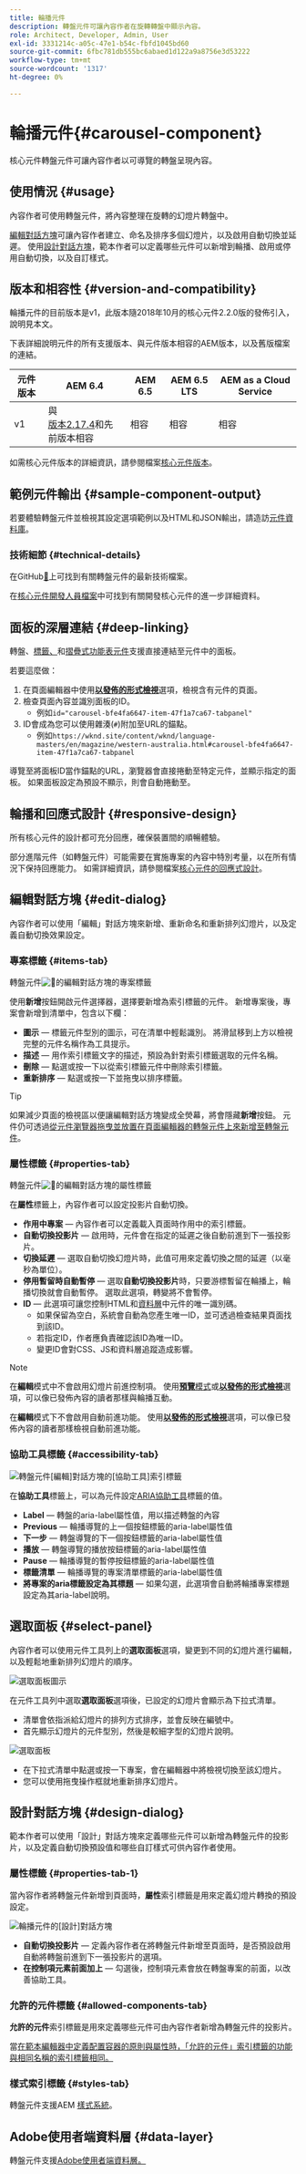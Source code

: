 ```yaml
---
title: 輪播元件
description: 轉盤元件可讓內容作者在旋轉轉盤中顯示內容。
role: Architect, Developer, Admin, User
exl-id: 3331214c-a05c-47e1-b54c-fbfd1045bd60
source-git-commit: 6fbc781db555bc6abaed1d122a9a8756e3d53222
workflow-type: tm+mt
source-wordcount: '1317'
ht-degree: 0%

---
```



# 輪播元件{#carousel-component}

核心元件轉盤元件可讓內容作者以可導覽的轉盤呈現內容。

## 使用情況 {#usage}

內容作者可使用轉盤元件，將內容整理在旋轉的幻燈片轉盤中。

[編輯對話方塊](#edit-dialog)可讓內容作者建立、命名及排序多個幻燈片，以及啟用自動切換並延遲。 使用[設計對話方塊](#design-dialog)，範本作者可以定義哪些元件可以新增到輪播、啟用或停用自動切換，以及自訂樣式。

## 版本和相容性 {#version-and-compatibility}

輪播元件的目前版本是v1，此版本隨2018年10月的核心元件2.2.0版的發佈引入，說明見本文。

下表詳細說明元件的所有支援版本、與元件版本相容的AEM版本，以及舊版檔案的連結。

| 元件版本 | AEM 6.4 | AEM 6.5 | AEM 6.5 LTS | AEM as a Cloud Service  |
|--- |--- |--- |---|---|
| v1 | 與<br>[版本2.17.4](/help/versions.md)和先前版本相容 | 相容 | 相容 | 相容 |

如需核心元件版本的詳細資訊，請參閱檔案[核心元件版本](/help/versions.md)。

## 範例元件輸出 {#sample-component-output}

若要體驗轉盤元件並檢視其設定選項範例以及HTML和JSON輸出，請造訪[元件資料庫](https://adobe.com/go/aem_cmp_library_carousel_tw)。

### 技術細節 {#technical-details}

在GitHub[&#128279;](https://adobe.com/go/aem_cmp_tech_carousel_v1_tw)上可找到有關轉盤元件的最新技術檔案。

在[核心元件開發人員檔案](/help/developing/overview.md)中可找到有關開發核心元件的進一步詳細資料。

## 面板的深層連結 {#deep-linking}

轉盤、[標籤、](tabs.md)和[摺疊式功能表元件](accordion.md)支援直接連結至元件中的面板。

若要這麼做：

1. 在頁面編輯器中使用&#x200B;**[以發佈的形式檢視](https://experienceleague.adobe.com/docs/experience-manager-cloud-service/sites/authoring/fundamentals/editing-content.html?lang=zh-Hant#view-as-published)**&#x200B;選項，檢視含有元件的頁面。
1. 檢查頁面內容並識別面板的ID。
   * 例如`id="carousel-bfe4fa6647-item-47f1a7ca67-tabpanel"`
1. ID會成為您可以使用雜湊(`#`)附加至URL的錨點。
   * 例如`https://wknd.site/content/wknd/language-masters/en/magazine/western-australia.html#carousel-bfe4fa6647-item-47f1a7ca67-tabpanel`

導覽至將面板ID當作錨點的URL，瀏覽器會直接捲動至特定元件，並顯示指定的面板。 如果面板設定為預設不顯示，則會自動捲動至。

## 輪播和回應式設計 {#responsive-design}

所有核心元件的設計都可充分回應，確保裝置間的順暢體驗。

部分進階元件（如轉盤元件）可能需要在實施專案的內容中特別考量，以在所有情況下保持回應能力。 如需詳細資訊，請參閱檔案[核心元件的回應式設計](/help/responsive.md)。

## 編輯對話方塊 {#edit-dialog}

內容作者可以使用「編輯」對話方塊來新增、重新命名和重新排列幻燈片，以及定義自動切換效果設定。

### 專案標籤 {#items-tab}

轉盤元件![&#128279;](/help/assets/carousel-edit-items.png)的編輯對話方塊的專案標籤

使用&#x200B;**新增**&#x200B;按鈕開啟元件選擇器，選擇要新增為索引標籤的元件。 新增專案後，專案會新增到清單中，包含以下欄：

* **圖示** — 標籤元件型別的圖示，可在清單中輕鬆識別。 將滑鼠移到上方以檢視完整的元件名稱作為工具提示。
* **描述** — 用作索引標籤文字的描述，預設為針對索引標籤選取的元件名稱。
* **刪除** — 點選或按一下以從索引標籤元件中刪除索引標籤。
* **重新排序** — 點選或按一下並拖曳以排序標籤。

>[!TIP]
>
>如果減少頁面的檢視區以便讓編輯對話方塊變成全熒幕，將會隱藏&#x200B;**新增**&#x200B;按鈕。 元件仍可透過[從元件瀏覽器拖曳並放置在頁面編輯器的轉盤元件上來新增至轉盤元件](https://experienceleague.adobe.com/docs/experience-manager-cloud-service/sites/authoring/fundamentals/editing-content.html?lang=zh-Hant#inserting-a-component-from-the-components-browser)。

### 屬性標籤 {#properties-tab}

轉盤元件![&#128279;](/help/assets/carousel-edit-properties.png)的編輯對話方塊的屬性標籤

在&#x200B;**屬性**&#x200B;標籤上，內容作者可以設定投影片自動切換。

* **作用中專案** — 內容作者可以定義載入頁面時作用中的索引標籤。
* **自動切換投影片** — 啟用時，元件會在指定的延遲之後自動前進到下一張投影片。
* **切換延遲** — 選取自動切換幻燈片時，此值可用來定義切換之間的延遲（以毫秒為單位）。
* **停用暫留時自動暫停** — 選取&#x200B;**自動切換投影片**&#x200B;時，只要游標暫留在輪播上，輪播切換就會自動暫停。 選取此選項，轉變將不會暫停。
* **ID** — 此選項可讓您控制HTML和[資料層](/help/developing/data-layer/overview.md)中元件的唯一識別碼。
   * 如果保留為空白，系統會自動為您產生唯一ID，並可透過檢查結果頁面找到該ID。
   * 若指定ID，作者應負責確認該ID為唯一ID。
   * 變更ID會對CSS、JS和資料層追蹤造成影響。

>[!NOTE]
>
>在&#x200B;**編輯**&#x200B;模式中不會啟用幻燈片前進控制項。 使用&#x200B;[**預覽**&#x200B;模式](https://experienceleague.adobe.com/docs/experience-manager-cloud-service/sites/authoring/fundamentals/editing-content.html?lang=zh-Hant#preview-mode)或&#x200B;**[以發佈的形式檢視](https://experienceleague.adobe.com/docs/experience-manager-cloud-service/sites/authoring/fundamentals/editing-content.html?lang=zh-Hant#view-as-published)**&#x200B;選項，可以像已發佈內容的讀者那樣與輪播互動。
>
>在&#x200B;**編輯**&#x200B;模式下不會啟用自動前進功能。 使用&#x200B;**[以發佈的形式檢視](https://experienceleague.adobe.com/docs/experience-manager-cloud-service/sites/authoring/fundamentals/editing-content.html?lang=zh-Hant#view-as-published)**&#x200B;選項，可以像已發佈內容的讀者那樣檢視自動前進功能。

### 協助工具標籤 {#accessibility-tab}

![轉盤元件[編輯]對話方塊的[協助工具]索引標籤](/help/assets/carousel-edit-accessibility.png)

在&#x200B;**協助工具**&#x200B;標籤上，可以為元件設定[ARIA協助工具](https://www.w3.org/WAI/standards-guidelines/aria/)標籤的值。

* **Label** — 轉盤的aria-label屬性值，用以描述轉盤的內容
* **Previous** — 輪播導覽的上一個按鈕標籤的aria-label屬性值
* **下一步** — 轉盤導覽的下一個按鈕標籤的aria-label屬性值
* **播放** — 轉盤導覽的播放按鈕標籤的aria-label屬性值
* **Pause** — 輪播導覽的暫停按鈕標籤的aria-label屬性值
* **標籤清單** — 輪播導覽的專案清單標籤的aria-label屬性值
* **將專案的aria標籤設定為其標題** — 如果勾選，此選項會自動將輪播專案標題設定為其aria-label說明。

## 選取面板 {#select-panel}

內容作者可以使用元件工具列上的&#x200B;**選取面板**&#x200B;選項，變更到不同的幻燈片進行編輯，以及輕鬆地重新排列幻燈片的順序。

![選取面板圖示](/help/assets/select-panel-icon.png)

在元件工具列中選取&#x200B;**選取面板**&#x200B;選項後，已設定的幻燈片會顯示為下拉式清單。

* 清單會依指派給幻燈片的排列方式排序，並會反映在編號中。
* 首先顯示幻燈片的元件型別，然後是較細字型的幻燈片說明。

![選取面板](/help/assets/select-panel-popover.png)

* 在下拉式清單中點選或按一下專案，會在編輯器中將檢視切換至該幻燈片。
* 您可以使用拖曳操作框就地重新排序幻燈片。

## 設計對話方塊 {#design-dialog}

範本作者可以使用「設計」對話方塊來定義哪些元件可以新增為轉盤元件的投影片，以及定義自動切換預設值和哪些自訂樣式可供內容作者使用。

### 屬性標籤 {#properties-tab-1}

當內容作者將轉盤元件新增到頁面時，**屬性**&#x200B;索引標籤是用來定義幻燈片轉換的預設設定。

![輪播元件的[設計]對話方塊](/help/assets/carousel-design.png)

* **自動切換投影片** — 定義內容作者在將轉盤元件新增至頁面時，是否預設啟用自動將轉盤前進到下一張投影片的選項。
* **在控制項元素前面加上** — 勾選後，控制項元素會放在轉盤專案的前面，以改善協助工具。

### 允許的元件標籤 {#allowed-components-tab}

**允許的元件**&#x200B;索引標籤是用來定義哪些元件可由內容作者新增為轉盤元件的投影片。

當[在範本編輯器中定義配置容器的原則與屬性時，「允許的元件」索引標籤的功能與相同名稱的索引標籤相同。](https://experienceleague.adobe.com/docs/experience-manager-cloud-service/sites/authoring/features/templates.html?lang=zh-Hant)

### 樣式索引標籤 {#styles-tab}

轉盤元件支援AEM [樣式系統](/help/get-started/authoring.md#component-styling)。

## Adobe使用者端資料層 {#data-layer}

轉盤元件支援[Adobe使用者端資料層。](/help/developing/data-layer/overview.md)
